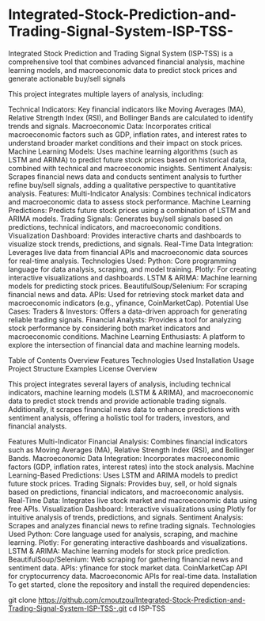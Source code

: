 # Integrated-Stock-Prediction-and-Trading-Signal-System-ISP-TSS-
Integrated Stock Prediction and Trading Signal System (ISP-TSS) is a comprehensive tool that combines advanced financial analysis, machine learning models, and macroeconomic data to predict stock prices and generate actionable buy/sell signals

This project integrates multiple layers of analysis, including:

Technical Indicators: Key financial indicators like Moving Averages (MA), Relative Strength Index (RSI), and Bollinger Bands are calculated to identify trends and signals.
Macroeconomic Data: Incorporates critical macroeconomic factors such as GDP, inflation rates, and interest rates to understand broader market conditions and their impact on stock prices.
Machine Learning Models: Uses machine learning algorithms (such as LSTM and ARIMA) to predict future stock prices based on historical data, combined with technical and macroeconomic insights.
Sentiment Analysis: Scrapes financial news data and conducts sentiment analysis to further refine buy/sell signals, adding a qualitative perspective to quantitative analysis.
Features:
Multi-Indicator Analysis: Combines technical indicators and macroeconomic data to assess stock performance.
Machine Learning Predictions: Predicts future stock prices using a combination of LSTM and ARIMA models.
Trading Signals: Generates buy/sell signals based on predictions, technical indicators, and macroeconomic conditions.
Visualization Dashboard: Provides interactive charts and dashboards to visualize stock trends, predictions, and signals.
Real-Time Data Integration: Leverages live data from financial APIs and macroeconomic data sources for real-time analysis.
Technologies Used:
Python: Core programming language for data analysis, scraping, and model training.
Plotly: For creating interactive visualizations and dashboards.
LSTM & ARIMA: Machine learning models for predicting stock prices.
BeautifulSoup/Selenium: For scraping financial news and data.
APIs: Used for retrieving stock market data and macroeconomic indicators (e.g., yfinance, CoinMarketCap).
Potential Use Cases:
Traders & Investors: Offers a data-driven approach for generating reliable trading signals.
Financial Analysts: Provides a tool for analyzing stock performance by considering both market indicators and macroeconomic conditions.
Machine Learning Enthusiasts: A platform to explore the intersection of financial data and machine learning models.


Table of Contents
Overview
Features
Technologies Used
Installation
Usage
Project Structure
Examples
License
Overview

This project integrates several layers of analysis, including technical indicators, machine learning models (LSTM & ARIMA), and macroeconomic data to predict stock trends and provide actionable trading signals. Additionally, it scrapes financial news data to enhance predictions with sentiment analysis, offering a holistic tool for traders, investors, and financial analysts.

Features
Multi-Indicator Financial Analysis: Combines financial indicators such as Moving Averages (MA), Relative Strength Index (RSI), and Bollinger Bands.
Macroeconomic Data Integration: Incorporates macroeconomic factors (GDP, inflation rates, interest rates) into the stock analysis.
Machine Learning-Based Predictions: Uses LSTM and ARIMA models to predict future stock prices.
Trading Signals: Provides buy, sell, or hold signals based on predictions, financial indicators, and macroeconomic analysis.
Real-Time Data: Integrates live stock market and macroeconomic data using free APIs.
Visualization Dashboard: Interactive visualizations using Plotly for intuitive analysis of trends, predictions, and signals.
Sentiment Analysis: Scrapes and analyzes financial news to refine trading signals.
Technologies Used
Python: Core language used for analysis, scraping, and machine learning.
Plotly: For generating interactive dashboards and visualizations.
LSTM & ARIMA: Machine learning models for stock price prediction.
BeautifulSoup/Selenium: Web scraping for gathering financial news and sentiment data.
APIs:
yfinance for stock market data.
CoinMarketCap API for cryptocurrency data.
Macroeconomic APIs for real-time data.
Installation
To get started, clone the repository and install the required dependencies:

git clone https://github.com/cmoutzou/Integrated-Stock-Prediction-and-Trading-Signal-System-ISP-TSS-.git
cd ISP-TSS
